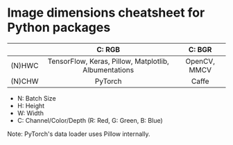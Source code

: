 # Image dimensions cheatsheet for Python packages

|  | C: RGB | C: BGR |
| :---: | :---: |:---: |
|(N)HWC | TensorFlow, Keras, Pillow, Matplotlib, Albumentations | OpenCV, MMCV |
|(N)CHW | PyTorch | Caffe |

- N: Batch Size
- H: Height
- W: Width
- C: Channel/Color/Depth (R: Red, G: Green, B: Blue)

Note: PyTorch's data loader uses Pillow internally.
